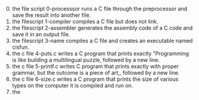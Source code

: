 0. the file script 0-processsor runs a C file through the preprocessor and save the result into another file.
1. the filescript 1-compiler compiles a C file but does not link.
2. the filescript 2-assembler generates the assembly code of a C code and save it in an output file.
3. the filescript 3-name compiles a C file and creates an executable named cisfun.
4. the c file 4-puts.c writes a C program that prints exactly "Programming is like building a multilingual puzzle, followed by a new line.
5. the c file 5-printf.c writes C program that prints exactly with proper grammar, but the outcome is a piece of art,, followed by a new line.
6. the c file 6-size.c writes a C program that prints the size of various types on the computer it is compiled and run on.
7. the 